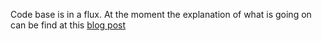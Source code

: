 Code base is in a flux. At the moment the explanation of what is going on can be find at this [blog post](https://hackmd.io/@3hIMf3V6RQWVUTzjzKEQuw/SyM8N6jSo)
